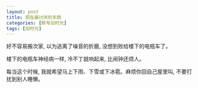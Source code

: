 ```yaml
---
layout: post
title: 现在最讨厌的东西
categories: [默写旧时光]
tags: [旧时光]
---
```


好不容易搬次家, 以为逃离了噪音的折磨, 没想到败给楼下的电瓶车了。

楼下的电瓶车神经病一样, 冷不丁就响起来, 比闹钟还烦人。

每当这个时候, 我就希望马上下雨、下雪或下冰雹。麻烦你回自己屋里叫, 不要打扰到别人睡懒。